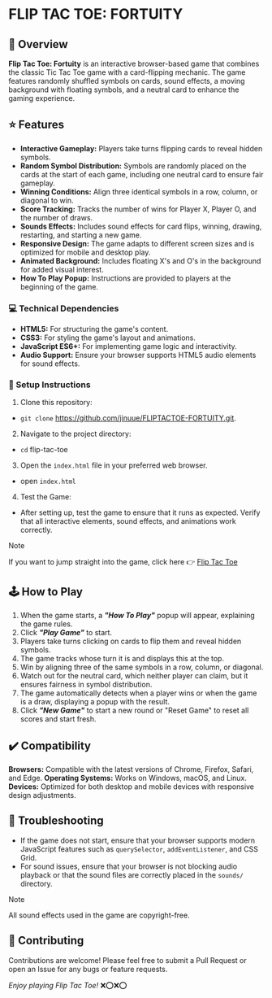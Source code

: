 # FLIP TAC TOE: FORTUITY

## :mag_right:	Overview

**Flip Tac Toe: Fortuity** is an interactive browser-based game that combines the classic Tic Tac Toe game with a card-flipping mechanic. The game features randomly shuffled symbols on cards, sound effects, a moving background with floating symbols, and a neutral card to enhance the gaming experience.

## :star: Features

+ **Interactive Gameplay:** Players take turns flipping cards to reveal hidden symbols.
+ **Random Symbol Distribution:** Symbols are randomly placed on the cards at the start of each game, including one neutral card to ensure fair gameplay.
+ **Winning Conditions:** Align three identical symbols in a row, column, or diagonal to win.
+ **Score Tracking:** Tracks the number of wins for Player X, Player O, and the number of draws.
+ **Sounds Effects:** Includes sound effects for card flips, winning, drawing, restarting, and starting a new game.
+ **Responsive Design:** The game adapts to different screen sizes and is optimized for mobile and desktop play.
+ **Animated Background:** Includes floating X's and O's in the background for added visual interest.
+ **How To Play Popup:** Instructions are provided to players at the beginning of the game.

### :computer: Technical Dependencies

+ **HTML5:** For structuring the game's content.
+ **CSS3:** For styling the game's layout and animations.
+ **JavaScript ES6+:** For implementing game logic and interactivity.
+ **Audio Support:** Ensure your browser supports HTML5 audio elements for sound effects.

### :memo: Setup Instructions
1. Clone this repository:
- `git clone` https://github.com/jinuue/FLIPTACTOE-FORTUITY.git.
2. Navigate to the project directory:
- `cd` flip-tac-toe
3. Open the `index.html` file in your preferred web browser.
- open `index.html`
4. Test the Game:
- After setting up, test the game to ensure that it runs as expected. Verify that all interactive elements, sound effects, and animations work correctly.

> [!NOTE]
> If you want to jump straight into the game, click here :point_right:	[Flip Tac Toe](https://fliptactoe.netlify.app/)

## :joystick:	How to Play
1. When the game starts, a **_"How To Play"_** popup will appear, explaining the game rules.
2. Click **_"Play Game"_** to start.
3. Players take turns clicking on cards to flip them and reveal hidden symbols.
4. The game tracks whose turn it is and displays this at the top.
5. Win by aligning three of the same symbols in a row, column, or diagonal.
6. Watch out for the neutral card, which neither player can claim, but it ensures fairness in symbol distribution.
7. The game automatically detects when a player wins or when the game is a draw, displaying a popup with the result.
8. Click **_"New Game"_** to start a new round or "Reset Game" to reset all scores and start fresh.

## :heavy_check_mark:	Compatibility
**Browsers:** Compatible with the latest versions of Chrome, Firefox, Safari, and Edge.
**Operating Systems:** Works on Windows, macOS, and Linux.
**Devices:** Optimized for both desktop and mobile devices with responsive design adjustments.

## :wrench:	Troubleshooting
+ If the game does not start, ensure that your browser supports modern JavaScript features such as `querySelector`, `addEventListener`, and CSS Grid.
+ For sound issues, ensure that your browser is not blocking audio playback or that the sound files are correctly placed in the `sounds/` directory.
> [!NOTE]
> All sound effects used in the game are copyright-free.

## :handshake:	Contributing
Contributions are welcome! Please feel free to submit a Pull Request or open an Issue for any bugs or feature requests.
 
_Enjoy playing Flip Tac Toe!_ :x::o::x::o:

 



